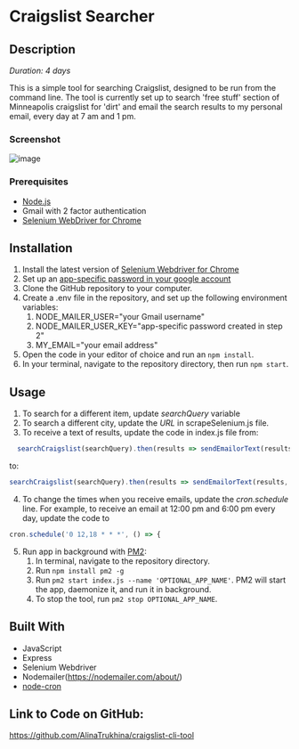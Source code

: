 # Craigslist Searcher

## Description

_Duration: 4 days_

This is a simple tool for searching Craigslist, designed to be run from the command line. The tool is currently set up to search 'free stuff' section of Minneapolis craigslist for 'dirt' and email the search results to my personal email, every day at 7 am and 1 pm.

### Screenshot
![image](https://github.com/AlinaTrukhina/craigslist-cli-tool/assets/46235932/67b4afbe-b7d7-4828-b304-ce04c320f8fd)

### Prerequisites

- [Node.js](https://nodejs.org/en/)
- Gmail with 2 factor authentication
- [Selenium WebDriver for Chrome](https://chromedriver.chromium.org/downloads)

## Installation

1. Install the latest version of [Selenium Webdriver for Chrome](https://chromedriver.chromium.org/downloads)
2. Set up an [app-specific password in your google account](https://support.google.com/accounts/answer/185833?hl=en)
3. Clone the GitHub repository to your computer.
4. Create a .env file in the repository, and set up the following environment variables:
    1. NODE_MAILER_USER="your Gmail username"
    2. NODE_MAILER_USER_KEY="app-specific password created in step 2"
    3. MY_EMAIL="your email address"
5. Open the code in your editor of choice and run an `npm install`.
6. In your terminal, navigate to the repository directory, then run `npm start`.

## Usage

1. To search for a different item, update *searchQuery* variable 
2. To search a different city, update the *URL* in scrapeSelenium.js file.
3. To receive a text of results, update the code in index.js file from: 
```javascript 
  searchCraigslist(searchQuery).then(results => sendEmailorText(results));
  ```
  to: 
  ```javascript 
  searchCraigslist(searchQuery).then(results => sendEmailorText(results, 'PHONE NUMBER'));
  ```
4. To change the times when you receive emails, update the *cron.schedule* line. For example, to receive an email at 12:00 pm and 6:00 pm every day, update the code to
```javascript
cron.schedule('0 12,18 * * *', () => {
```
5. Run app in background with [PM2](https://pm2.keymetrics.io/):
    1. In terminal, navigate to the repository directory.
    2. Run `npm install pm2 -g`
    3. Run `pm2 start index.js --name 'OPTIONAL_APP_NAME'`. PM2 will start the app, daemonize it, and run it in background.
    4. To stop the tool, run `pm2 stop OPTIONAL_APP_NAME`.


## Built With
- JavaScript
- Express
- Selenium Webdriver
- Nodemailer(https://nodemailer.com/about/)
- [node-cron](https://www.npmjs.com/package/node-cron)

## Link to Code on GitHub:
https://github.com/AlinaTrukhina/craigslist-cli-tool
